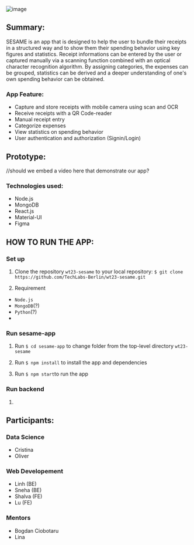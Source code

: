![image](https://user-images.githubusercontent.com/117686913/230657445-ca11b5eb-4374-45e1-9b4a-0a99560ba38f.png)

## Summary: 

SESAME is an app that is designed to help the user to bundle their receipts in a structured way and to show them their spending behavior using key figures and statistics. Receipt informations can be entered by the user or captured manually via a scanning function combined with an optical character recognition algorithm. By assigning categories, the expenses can be grouped, statistics can be derived and a deeper understanding of one's own spending behavior can be obtained.

### App Feature: 
- Capture and store receipts with mobile camera using scan and OCR 
- Receive receipts with a QR Code-reader
- Manual receipt entry
- Categorize expenses
- View statistics on spending behavior
- User authentication and authorization (Signin/Login)

## Prototype: 
//should we embed a video here that demonstrate our app?

### Technologies used:
- Node.js
- MongoDB
- React.js
- Material-UI
- Figma


## HOW TO RUN THE APP:

### Set up 

1. Clone the repository `wt23-sesame` to your local repository: 
`$ git clone https://github.com/TechLabs-Berlin/wt23-sesame.git`

2. Requirement
- `Node.js`
- `MongoDB`(?)
- `Python`(?)
- 

### Run sesame-app

1. Run `$ cd sesame-app` to change folder from the top-level directory `wt23-sesame`

2. Run `$ npm install` to install the app and dependencies

3. Run `$ npm start`to run the app 


### Run backend
1. 









## Participants: 

### Data Science
- Cristina
- Oliver

### Web Developement
- Linh (BE)
- Sneha (BE)
- Shalva (FE)
- Lu (FE)

### Mentors
- Bogdan Ciobotaru 
- Lina
